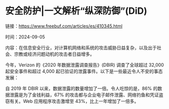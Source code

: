 # 安全防护|一文解析“纵深防御”(DiD)

链接：https://www.freebuf.com/articles/es/410345.html

时间：2024-09-05

内容：在信息安全行业，对计算机网络和系统的攻击威胁日益复杂，以及出于社会、宗教或经济问题动机的攻击者日益增多。

今年，Verizon 的《2020 年数据泄露调查报告》(DBIR) 调查了全球超过 32,000 起安全事件和超过 4,000 起已验证的泄露事件。以下是一些最近令人不安的事态发展：

自 2019 年 DBIR 以来，数据泄露的数量增加了一倍。令人吃惊的是，86% 的数据泄露是为了金钱利益，67% 的攻击都与企业电子邮件泄露、网络钓鱼和凭证盗窃有关。Web 应用程序攻击激增至 43%，比上一年增加了一倍多。
